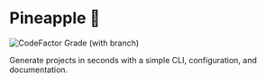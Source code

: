 # Pineapple 🍍

![CodeFactor Grade (with branch)](https://img.shields.io/codefactor/grade/github/hyerland/pineapple/main?style=flat-square&logo=codefactor&logoColor=black&label=Code%20quality&labelColor=%23FFBF00&color=black)

Generate projects in seconds with a simple CLI, configuration, and documentation.
